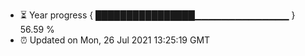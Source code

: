 - ⏳ Year progress { ████████████████▁▁▁▁▁▁▁▁▁▁▁▁▁▁ } 56.59 %
- ⏰ Updated on Mon, 26 Jul 2021 13:25:19 GMT

